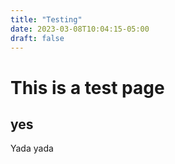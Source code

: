 ```yaml
---
title: "Testing"
date: 2023-03-08T10:04:15-05:00
draft: false
---
```


# This is a test page

## yes

Yada yada
